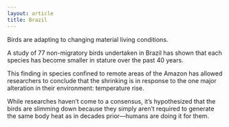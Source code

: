 ```yaml
---
layout: article
title: Brazil
---
```


Birds are adapting to changing material living conditions.

A study of 77 non-migratory birds undertaken in Brazil has shown that each species has become smaller in stature over the past 40 years.

This finding in species confined to remote areas of the Amazon has allowed researchers to conclude that the shrinking is in response to the one major alteration in their environment: temperature rise.

While researches haven’t come to a consensus, it’s hypothesized that the birds are slimming down because they simply aren’t required to generate the same body heat as in decades prior––humans are doing it for them.
